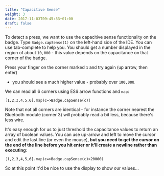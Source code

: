 ```yaml
---
title: "Capacitive Sense"
weight: 3
date: 2017-11-03T09:45:33+01:00
draft: false
---
```


To detect a press, we want to use the capacitive sense functionality on the badge.
Type `Badge.capSense(1)` on the left-hand side of the IDE. You can use tab-complete
to help you. You should get a number displayed in the region of about `10,000` - this
value depends on the capacitance on that corner of the badge.

Press your finger on the corner marked `1` and try again (up arrow, then enter)
- you should see a much higher value - probably over `100,000`.

We can read all 6 corners using ES6 arrow functions and `map`:

```
[1,2,3,4,5,6].map(c=>Badge.capSense(c))
```

Note that not all corners are identical - for instance the corner nearest the
Bluetooth module (corner 3) will probably read a bit less, because there's less
wire.

It's easy enough for us to just threshold the capacitance values to
return an array of boolean values. You can use up-arrow and left to
move the cursor and edit the last line (or even the mouse), **but
you need to get the cursor on the end of the line before you
hit enter or it'll create a newline rather than executing**:

```
[1,2,3,4,5,6].map(c=>Badge.capSense(c)>20000)
```

So at this point it'd be nice to use the display to show our values...
